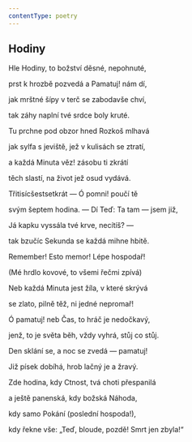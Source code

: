 ```yaml
---
contentType: poetry
---
```


<section>

## Hodiny

Hle Hodiny, to božství děsné, nepohnuté,

prst k hrozbě pozvedá a Pamatuj! nám dí,

jak mrštné šípy v terč se zabodavše chví,

tak záhy naplní tvé srdce boly kruté.

Tu prchne pod obzor hned Rozkoš mlhavá

jak sylfa s jeviště, jež v kulisách se ztratí,

a každá Minuta věz! zásobu ti zkrátí

těch slastí, na život jež osud vydává.

Třitisícšestsetkrát — Ó pomni! poučí tě

svým šeptem hodina. — Dí Teď: Ta tam — jsem již,

Já kapku vyssála tvé krve, necítíš? —

tak bzučíc Sekunda se každá mihne hbitě.

Remember! Esto memor! Lépe hospodař!

(Mé hrdlo kovové, to všemi řečmi zpívá)

Neb každá Minuta jest žíla, v které skrývá

se zlato, pilně těž, ni jedné nepromař!

Ó pamatuj! neb Čas, to hráč je nedočkavý,

jenž, to je světa běh, vždy vyhrá, stůj co stůj.

Den sklání se, a noc se zvedá — pamatuj!

Již písek dobíhá, hrob lačný je a žravý.

Zde hodina, kdy Ctnost, tvá choti přespanilá

a ještě panenská, kdy božská Náhoda,

kdy samo Pokání (poslední hospoda!),

kdy řekne vše: „Teď, bloude, pozdě! Smrt jen zbyla!“

</section>
